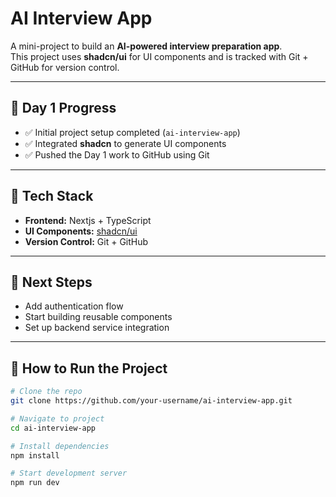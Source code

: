 # AI Interview App

A mini-project to build an **AI-powered interview preparation app**.  
This project uses **shadcn/ui** for UI components and is tracked with Git + GitHub for version control.

---

## 📅 Day 1 Progress
- ✅ Initial project setup completed (`ai-interview-app`)
- ✅ Integrated **shadcn** to generate UI components
- ✅ Pushed the Day 1 work to GitHub using Git

---

## 🚀 Tech Stack
- **Frontend:** Nextjs + TypeScript  
- **UI Components:** [shadcn/ui](https://ui.shadcn.com/)  
- **Version Control:** Git + GitHub  

---

## 📌 Next Steps
- Add authentication flow  
- Start building reusable components  
- Set up backend service integration  

---

## 📂 How to Run the Project
```bash
# Clone the repo
git clone https://github.com/your-username/ai-interview-app.git

# Navigate to project
cd ai-interview-app

# Install dependencies
npm install

# Start development server
npm run dev
